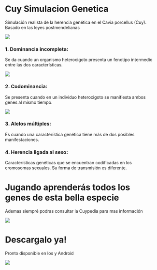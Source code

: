 # Cuy Simulacion Genetica
Simulación realista de la herencia genética en el Cavia porcellus (Cuy). Basado en las leyes postmendelianas

![](https://github.com/normalhuman01/Genetica-Cuyistica/blob/main/readme/portada.jpg)

### 1. Dominancia incompleta: 

  Se da cuando un organismo heterocigoto presenta un fenotipo intermedio entre las dos características.

  ![](https://github.com/normalhuman01/Genetica-Cuyistica/blob/main/readme/incompleta.jpg)
    
### 2. Codominancia: 

  Se presenta cuando en un individuo heterocigoto se manifiesta ambos genes al mismo tiempo.

  ![](https://github.com/normalhuman01/Genetica-Cuyistica/blob/main/readme/codominancia.jpg)
  
### 3. Alelos múltiples:  
  Es cuando una característica genética tiene más de dos posibles manifestaciones.
### 4. Herencia ligada al sexo: 
  Características genéticas que se encuentran codificadas en los cromosomas sexuales. Su forma de transmisión es diferente. 
  
# Jugando aprenderás todos los genes de esta bella especie

Ademas siempré podras consultar la Cuypedia para mas información

![](https://github.com/normalhuman01/Genetica-Cuyistica/blob/main/readme/cuypedia.jpg)

# Descargalo ya! 

 Pronto disponible en Ios y Android
 
![](https://github.com/Hecze/Genetica-Cuyistica/blob/main/readme/dowload.png)

 
